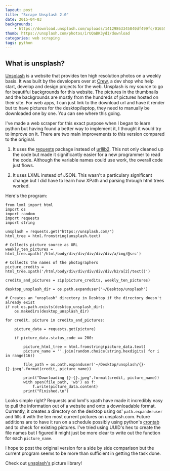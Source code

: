 ```yaml
---
layout: post
title: "Scrape Unsplash 2.0"
date: 2015-04-03
backgrounds:
    - https://download.unsplash.com/uploads/14129863345840df499fc/0165574c
thumb: https://unsplash.com/photos/irUQaBK3ydI/download
categories: web scraping
tags: python
---
```


## What is unsplash?

[Unsplash](https://unsplash.com/) is a website that provides ten high resolution photos on a weekly basis. It
was built by the developers over at [Crew](https://pickcrew.com/?utm_source=Unsplash&utm_medium=website&utm_campaign=unsplash),
a dev shop who help start, develop and design projects for the web. Unsplash is my source to go for beautiful backgrounds
for this website. The pictures in the thumbnails and the backgrounds are mostly from  the hundreds of pictures hosted
on their site. For web apps, I can just link to the download url and have it render but to have pictures for the
desktop/laptop, they need to manually be downloaded one by one. You can see where this going.

I've made a web scraper for this exact purpose when I began to learn python but having found a better way to
implement it, I thought it would try to improve on it. There are two main improvements to this version compared to
the original.

1. It uses the [requests](http://docs.python-requests.org/en/latest/) package instead of [urllib2](https://docs.python.org/2/library/urllib2.html).
This not only cleaned up the code but made it significantly easier for a new programmer to read the code. Although the
variable names could use work, the overall code just flows.

2. It uses LXML instead of JSON. This wasn't a particulary significant change but I did have to learn how XPath and
parsing through html trees worked.

Here's the program:

    from lxml import html
    import os
    import random
    import requests
    import string

    unsplash = requests.get("https://unsplash.com/")
    html_tree = html.fromstring(unsplash.text)

    # Collects picture source as URL
    weekly_ten_pictures = html_tree.xpath('/html/body/div/div/div/div/div/a/img/@src')

    # Collects the names of the photographers
    picture_credits = html_tree.xpath('/html/body/div/div/div/div/div/h2/a[2]/text()')

    credits_and_pictures = zip(picture_credits, weekly_ten_pictures)

    desktop_unsplash_dir = os.path.expanduser('~/Desktop/unsplash')

    # Creates an "unsplash" directory in Desktop if the directory doesn't already exist
    if not os.path.exists(desktop_unsplash_dir):
        os.makedirs(desktop_unsplash_dir)

    for credit, picture in credits_and_pictures:

        picture_data = requests.get(picture)

        if picture_data.status_code == 200:

            picture_html_tree = html.fromstring(picture_data.text)
            picture_name = ''.join(random.choice(string.hexdigits) for i in range(16))

            file_path = os.path.expanduser('~/Desktop/unsplash/{}-{}.jpeg'.format(credit, picture_name))

            print("Downloading {}-{}.jpeg".format(credit, picture_name))
            with open(file_path, 'wb') as f:
                f.write(picture_data.content)
            print("Finished.\n")

Looks simple right? Requests and lxml's xpath have made it incredibly easy to pull the information out of a website
and onto a downloadable format. Currently, it creates a directory on the desktop using os' ```path.expanderuser```
and fills it with the ten most current pictures on unsplash.com. Future additions are to have it run on a schedule
possibly using python's [crontab](https://pypi.python.org/pypi/python-crontab) and to check for existing pictures.
I've tried using UUID's hex to create the file names but I figured it might just be more clear to write out the function
for each ```picture_name```.

I hope to post the original version for a side by side comparison but the current program seems to be more than sufficient
in getting the task done.

Check out [unsplash's](https://unsplash.com/) picture library!
